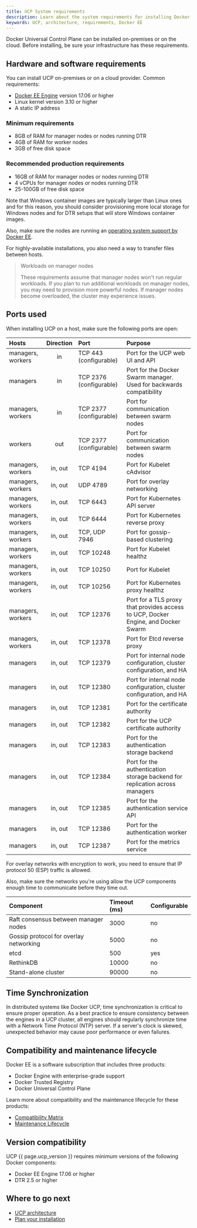 ```yaml
---
title: UCP System requirements
description: Learn about the system requirements for installing Docker Universal Control Plane.
keywords: UCP, architecture, requirements, Docker EE
---
```


Docker Universal Control Plane can be installed on-premises or on the cloud.
Before installing, be sure your infrastructure has these requirements.

## Hardware and software requirements

You can install UCP on-premises or on a cloud provider. Common requirements:

* [Docker EE Engine](/engine/installation/index.md) version 17.06 or higher
* Linux kernel version 3.10 or higher
* A static IP address

### Minimum requirements

* 8GB of RAM for manager nodes or nodes running DTR
* 4GB of RAM for worker nodes
* 3GB of free disk space

### Recommended production requirements

 * 16GB of RAM for manager nodes or nodes running DTR
 * 4 vCPUs for manager nodes or nodes running DTR
 * 25-100GB of free disk space
 
Note that Windows container images are typically larger than Linux ones and for
this reason, you should consider provisioning more local storage for Windows
nodes and for DTR setups that will store Windows container images.

Also, make sure the nodes are running an [operating system support by Docker EE](https://success.docker.com/Policies/Compatibility_Matrix).

For highly-available installations, you also need a way to transfer files
between hosts.

> Workloads on manager nodes
>
> These requirements assume that manager nodes won't run regular workloads.
> If you plan to run additional workloads on manager nodes, you may need to
> provision more powerful nodes. If manager nodes become overloaded, the
> cluster may experience issues.

## Ports used

When installing UCP on a host, make sure the following ports are open:

|       Hosts       | Direction |          Port           |                                      Purpose                                      |
| :---------------- | :-------: | :---------------------- | :-------------------------------------------------------------------------------- |
| managers, workers |    in     | TCP 443  (configurable) | Port for the UCP web UI and API                                                   |
| managers          |    in     | TCP 2376 (configurable) | Port for the Docker Swarm manager. Used for backwards compatibility               |
| managers, workers |    in     | TCP 2377 (configurable) | Port for communication between swarm nodes                                        |
| workers           |    out    | TCP 2377 (configurable) | Port for communication between swarm nodes                                        |
| managers, workers |  in, out  | TCP 4194                | Port for Kubelet cAdvisor                                                         |
| managers, workers |  in, out  | UDP 4789                | Port for overlay networking                                                       |
| managers, workers |  in, out  | TCP 6443                | Port for Kubernetes API server                                                    |
| managers, workers |  in, out  | TCP 6444                | Port for Kubernetes reverse proxy                                                 |
| managers, workers |  in, out  | TCP, UDP 7946           | Port for gossip-based clustering                                                  |
| managers, workers |  in, out  | TCP 10248               | Port for Kubelet healthz                                                          |
| managers, workers |  in, out  | TCP 10250               | Port for Kubelet                                                                  |
| managers, workers |  in, out  | TCP 10256               | Port for Kubernetes proxy healthz                                                 |
| managers, workers |  in, out  | TCP 12376               | Port for a TLS proxy that provides access to UCP, Docker Engine, and Docker Swarm |
| managers, workers |  in, out  | TCP 12378               | Port for Etcd reverse proxy                                                       |
| managers          |  in, out  | TCP 12379               | Port for internal node configuration, cluster configuration, and HA               |
| managers          |  in, out  | TCP 12380               | Port for internal node configuration, cluster configuration, and HA               |
| managers          |  in, out  | TCP 12381               | Port for the certificate authority                                                |
| managers          |  in, out  | TCP 12382               | Port for the UCP certificate authority                                            |
| managers          |  in, out  | TCP 12383               | Port for the authentication storage backend                                       |
| managers          |  in, out  | TCP 12384               | Port for the authentication storage backend for replication across managers       |
| managers          |  in, out  | TCP 12385               | Port for the authentication service API                                           |
| managers          |  in, out  | TCP 12386               | Port for the authentication worker                                                |
| managers          |  in, out  | TCP 12387               | Port for the metrics service                                                      |

For overlay networks with encryption to work, you need to ensure that
IP protocol 50 (ESP) traffic is allowed.

Also, make sure the networks you're using allow the UCP components enough time
to communicate before they time out.

| Component                              | Timeout (ms) | Configurable |
|:---------------------------------------|:-------------|:-------------|
| Raft consensus between manager nodes   | 3000         | no           |
| Gossip protocol for overlay networking | 5000         | no           |
| etcd                                   | 500          | yes          |
| RethinkDB                              | 10000        | no           |
| Stand-alone cluster                    | 90000        | no           |

## Time Synchronization

In distributed systems like Docker UCP, time synchronization is critical
to ensure proper operation. As a best practice to ensure consistency between
the engines in a UCP cluster, all engines should regularly synchronize time
with a Network Time Protocol (NTP) server. If a server's clock is skewed,
unexpected behavior may cause poor performance or even failures.

## Compatibility and maintenance lifecycle

Docker EE is a software subscription that includes three products:

* Docker Engine with enterprise-grade support
* Docker Trusted Registry
* Docker Universal Control Plane

Learn more about compatibility and the maintenance lifecycle for these products:

- [Compatibility Matrix](https://success.docker.com/Policies/Compatibility_Matrix)
- [Maintenance Lifecycle](https://success.docker.com/Policies/Maintenance_Lifecycle)

## Version compatibility

UCP {{ page.ucp_version }} requires minimum versions of the following Docker components:

- Docker EE Engine 17.06 or higher
- DTR 2.5 or higher

## Where to go next

* [UCP architecture](/enterprise/ucp-architecture.md)
* [Plan your installation](plan-installation.md)
